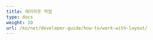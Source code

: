 ```yaml
---
title: 레이아웃 작업
type: docs
weight: 10
url: /ko/net/developer-guide/how-to/work-with-layout/
---
```

